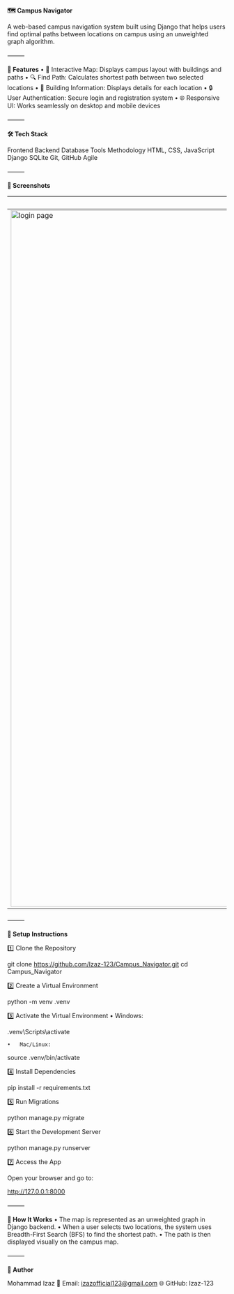 
**🗺️ Campus Navigator**

A web-based campus navigation system built using Django that helps users find optimal paths between locations on campus using an unweighted graph algorithm.

⸻

**🚀 Features**
	•	📍 Interactive Map: Displays campus layout with buildings and paths
	•	🔍 Find Path: Calculates shortest path between two selected locations
	•	🏫 Building Information: Displays details for each location
	•	🔒 User Authentication: Secure login and registration system
	•	🌐 Responsive UI: Works seamlessly on desktop and mobile devices

⸻

**🛠 Tech Stack**

Frontend	Backend	Database	Tools	Methodology
HTML, CSS, JavaScript	Django	SQLite	Git, GitHub	Agile


⸻



**📸 Screenshots**

| Login     | Register | Home  and Map View |
|-----------|----------|--------------------|
|  <img width="2940" height="1596" alt="login page" src="https://github.com/user-attachments/assets/d875f326-1e96-4870-bffc-0c915936209f" /> | <img width="2940" height="1596" alt="registration page" src="https://github.com/user-attachments/assets/0a051db4-1963-45c0-a973-30f40f2cae02" /> | <img width="2940" height="1596" alt="homepage" src="https://github.com/user-attachments/assets/ac6c3085-8529-4cad-8281-e1c05bd0c3b9" /> | 

⸻

**🔧 Setup Instructions**

1️⃣ Clone the Repository

git clone https://github.com/Izaz-123/Campus_Navigator.git
cd Campus_Navigator

2️⃣ Create a Virtual Environment

python -m venv .venv

3️⃣ Activate the Virtual Environment
	•	Windows:

.venv\Scripts\activate

	•	Mac/Linux:

source .venv/bin/activate

4️⃣ Install Dependencies

pip install -r requirements.txt

5️⃣ Run Migrations

python manage.py migrate

6️⃣ Start the Development Server

python manage.py runserver

7️⃣ Access the App

Open your browser and go to:

http://127.0.0.1:8000


⸻

**📍 How It Works**
	•	The map is represented as an unweighted graph in Django backend.
	•	When a user selects two locations, the system uses Breadth-First Search (BFS) to find the shortest path.
	•	The path is then displayed visually on the campus map.

⸻

**👤 Author**

Mohammad Izaz
📧 Email: izazofficial123@gmail.com
🌐 GitHub: Izaz-123

